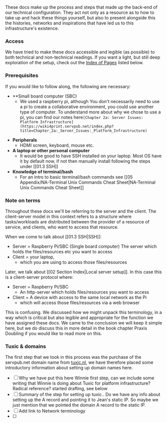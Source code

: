 
These docs make up the process and steps that made up the back-end of our technical configuration. They act not only as a resource as to how to take up and hack these things yourself, but also to present alongside this the histories, networks and inspirations that have led us to this infrastructure's existence.

### Access

We have tried to make these docs accessible and legible (as possible) to both technical and non-technical readings. If you want a light, but still deep exploration of the setup, check out the [Index of Pages](https://wiki4print.servpub.net/index.php?title=Docs:Contents#Index_of_Pages) listed below.

### Prerequisites

If you would like to follow along, the following are necessary:

- **Small board computer (SBC)
	- We used a raspberry pi, although You don't necessarily need to use a pi to create a collaborative environment, you could use another type of computer. To understand more about why we chose to use a pi, you can find our notes here`[Chapter 2a: Server Issues: Platform Infrastructure](https://wiki4print.servpub.net/index.php?title=Chapter_2a:_Server_Issues:_Platform_Infrastructure)`
* **Peripherals**
	* HDMI screen, keyboard, mouse etc. 
* **A laptop or other personal computer**
	* It would be good to have SSH installed on your laptop. Most OS have it by default now, if not then manually install following the steps under [[01.3 SSH]]
* **Knowledge of terminal/bash** 
	* For an intro to basic terminal/bash commands see [[05 Appendix/NA-Terminal Unix Commands Cheat Sheet|NA-Terminal Unix Commands Cheat Sheet]] 

### Note on terms

Throughout these docs we'll be referring to the server and the client. The client-server model in this context refers to a structure where tasks/workloads are distributed between the provider of a resource of service, and clients, who want to access that resource.

When we come to talk about [[01.3 SSH|SSH]]:

- Server = Raspberry Pi/SBC (Single board computer)
	The server which holds the files/resources etc you want to access
- Client = your laptop, 
	- which you are using to access those files/resources

Later, we talk about [[02 Section Index|Local server setup]]. In this case this is a client-server protocol where:

* Server = Raspberry Pi/SBC
	* An http-server which holds files/resources you want to access
* Client = A device with access to the same local network as the Pi
	* which will access those files/resources via a web browser

This is confusing. We discussed how we might unpack this terminology, in a way which is critical but also legible and appropriate for the function we have assigned these docs. We came to the conclusion we will keep it simple here, but we do discuss this in more detail in the book chapter Praxis Doubling if you would like to read more on this.


### Tuxic & domains

The first step that we took in this process was the purchase of the servpub.net domain name from [tuxic.nl](https://tuxic.nl/), we have therefore placed some introductory information about setting up domain names here.



- [ ] Why we have put this here Winnie first step, can we include some writing that Winnie is doing about Tuxic for platform infrastructure? Radical reference? started drafting, see below
- [ ] Summary of the step for setting up tuxic.. Do we have any info about setting up the A record and pointing it to Jean's static IP. So maybe we just mention that we pointed the domain A record to the static IP. 
- [ ] Add link to Network terminology
- [ ] 
